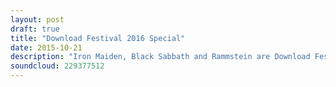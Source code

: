 ```yaml
---
layout: post
draft: true
title: "Download Festival 2016 Special"
date: 2015-10-21
description: "Iron Maiden, Black Sabbath and Rammstein are Download Festival 2016's headliners and Hill & Beez are here to put the announcement under the microscope."
soundcloud: 229377512
---
```

